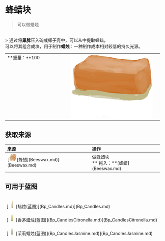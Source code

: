 # 蜂蜡块  
> 可以做蜡烛  
<br>  
> 通过将<b>巢脾</b>压入碗或椰子壳中，可以从中提取蜂蜡。<br>可以将其组合成块，用于制作<b>蜡烛</b>：一种制作成本相对较低的持久光源。  
  
<table class="table table-bordered"><tbody><tr ><td  style="width:80%;text-align:left;vertical-align:top;" >**重量：**100</td><td  style="width:20%;text-align:left;vertical-align:top;" ><div style="width:300px;display:inline-block;text-align:center"><img decoding="async" src="Sprite/BeeswaxBlock.png" href="a.md" style="max-width:300px;max-height:300px;"></div></td></tr></tbody></tbody></table>  
  
## 获取来源  
<table class="table table-bordered"><thead><tr ><th  style="text-align:left;vertical-align:top;" >来源</th><th  style="text-align:left;vertical-align:top;" >操作</th></tr></thead><tr ><td  style="text-align:left;vertical-align:top;" >[<div style="width:25px;display:inline-block;text-align:center"><img decoding="async" src="Sprite/Beeswax.png" href="a.md" style="max-width:25px;max-height:25px;"></div>[蜂蜡](Beeswax.md)](Beeswax.md)</td><td  style="text-align:left;vertical-align:top;" >做蜂蜡块<br>** 拖入：**[蜂蜡](Beeswax.md)</td></tr></tbody></table>  
  
## 可用于蓝图  
<div style="display:table"><div style="display:inline-block;padding-top:15px;padding-left:5px;border:none;text-align:left;min-width:100px;min-height:0px;margin: auto">[<div style="width:25px;display:inline-block;text-align:center"><img decoding="async" src="Sprite/CandleOn.png" href="a.md" style="max-width:25px;max-height:25px;"></div>[蜡烛(蓝图)](Bp_Candles.md)](Bp_Candles.md)</div><div style="display:inline-block;padding-top:15px;padding-left:5px;border:none;text-align:left;min-width:100px;min-height:0px;margin: auto">[<div style="width:25px;display:inline-block;text-align:center"><img decoding="async" src="Sprite/CandleOffCitronella.png" href="a.md" style="max-width:25px;max-height:25px;"></div>[香茅蜡烛(蓝图)](Bp_CandlesCitronella.md)](Bp_CandlesCitronella.md)</div><div style="display:inline-block;padding-top:15px;padding-left:5px;border:none;text-align:left;min-width:100px;min-height:0px;margin: auto">[<div style="width:25px;display:inline-block;text-align:center"><img decoding="async" src="Sprite/CandleOffJasmine.png" href="a.md" style="max-width:25px;max-height:25px;"></div>[茉莉蜡烛(蓝图)](Bp_CandlesJasmine.md)](Bp_CandlesJasmine.md)</div></div>  
  
  


<script>document.title="蜂蜡块 - 卡牌生存百科 Card Survival Wiki";</script>
